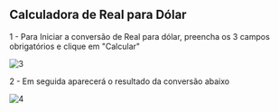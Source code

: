 ## Calculadora de Real para Dólar

1 - Para Iniciar a conversão de Real para dólar, preencha os 3 campos obrigatórios e clique em "Calcular"

![3](https://user-images.githubusercontent.com/28809180/183260690-621f2ea2-2955-4506-be3d-3b53c1c22b25.jpg)

2 - Em seguida aparecerá o resultado da conversão abaixo

![4](https://user-images.githubusercontent.com/28809180/183260787-54a3d402-94f0-4962-a55f-52014c89a513.jpg)
